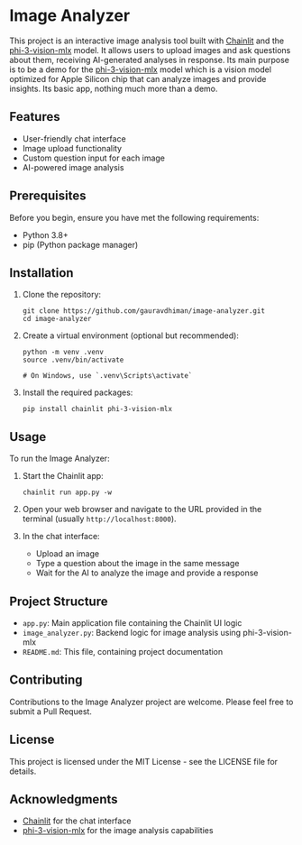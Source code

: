 # Image Analyzer

This project is an interactive image analysis tool built with [Chainlit](https://github.com/chainlit/chainlit) and the [phi-3-vision-mlx](https://github.com/JosefAlbers/Phi-3-Vision-MLX) model. It allows users to upload images and ask questions about them, receiving AI-generated analyses in response. Its main purpose is to be a demo for the [phi-3-vision-mlx](https://github.com/JosefAlbers/Phi-3-Vision-MLX) model which is a vision model optimized for Apple Silicon chip that can analyze images and provide insights. Its basic app, nothing much more than a demo.

## Features

- User-friendly chat interface
- Image upload functionality
- Custom question input for each image
- AI-powered image analysis

## Prerequisites

Before you begin, ensure you have met the following requirements:

- Python 3.8+
- pip (Python package manager)

## Installation

1. Clone the repository:
   ```
   git clone https://github.com/gauravdhiman/image-analyzer.git
   cd image-analyzer
   ```

2. Create a virtual environment (optional but recommended):
   ```
   python -m venv .venv
   source .venv/bin/activate
   
   # On Windows, use `.venv\Scripts\activate`
   ```

3. Install the required packages:
   ```
   pip install chainlit phi-3-vision-mlx
   ```

## Usage

To run the Image Analyzer:

1. Start the Chainlit app:
   ```
   chainlit run app.py -w
   ```

2. Open your web browser and navigate to the URL provided in the terminal (usually `http://localhost:8000`).

3. In the chat interface:
   - Upload an image
   - Type a question about the image in the same message
   - Wait for the AI to analyze the image and provide a response

## Project Structure

- `app.py`: Main application file containing the Chainlit UI logic
- `image_analyzer.py`: Backend logic for image analysis using phi-3-vision-mlx
- `README.md`: This file, containing project documentation

## Contributing

Contributions to the Image Analyzer project are welcome. Please feel free to submit a Pull Request.

## License

This project is licensed under the MIT License - see the LICENSE file for details.

## Acknowledgments

- [Chainlit](https://github.com/chainlit/chainlit) for the chat interface
- [phi-3-vision-mlx](https://github.com/JosefAlbers/Phi-3-Vision-MLX) for the image analysis capabilities
